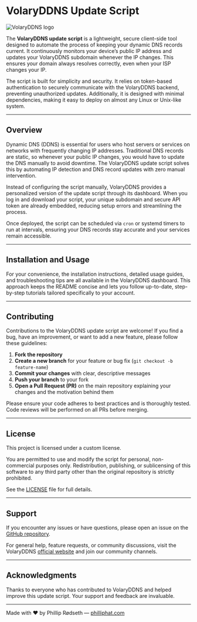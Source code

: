 # VolaryDDNS Update Script

![VolaryDDNS logo](https://static-content.volary.cloud/images/logo-long.jpg)

The **VolaryDDNS update script** is a lightweight, secure client-side tool designed to automate the process of keeping your dynamic DNS records current. It continuously monitors your device’s public IP address and updates your VolaryDDNS subdomain whenever the IP changes. This ensures your domain always resolves correctly, even when your ISP changes your IP.

The script is built for simplicity and security. It relies on token-based authentication to securely communicate with the VolaryDDNS backend, preventing unauthorized updates. Additionally, it is designed with minimal dependencies, making it easy to deploy on almost any Linux or Unix-like system.

---

## Overview

Dynamic DNS (DDNS) is essential for users who host servers or services on networks with frequently changing IP addresses. Traditional DNS records are static, so whenever your public IP changes, you would have to update the DNS manually to avoid downtime. The VolaryDDNS update script solves this by automating IP detection and DNS record updates with zero manual intervention.

Instead of configuring the script manually, VolaryDDNS provides a personalized version of the update script through its dashboard. When you log in and download your script, your unique subdomain and secure API token are already embedded, reducing setup errors and streamlining the process.

Once deployed, the script can be scheduled via `cron` or systemd timers to run at intervals, ensuring your DNS records stay accurate and your services remain accessible.

---

## Installation and Usage

For your convenience, the installation instructions, detailed usage guides, and troubleshooting tips are all available in the VolaryDDNS dashboard. This approach keeps the README concise and lets you follow up-to-date, step-by-step tutorials tailored specifically to your account.

---

## Contributing

Contributions to the VolaryDDNS update script are welcome! If you find a bug, have an improvement, or want to add a new feature, please follow these guidelines:

1. **Fork the repository**  
2. **Create a new branch** for your feature or bug fix (`git checkout -b feature-name`)  
3. **Commit your changes** with clear, descriptive messages  
4. **Push your branch** to your fork  
5. **Open a Pull Request (PR)** on the main repository explaining your changes and the motivation behind them  

Please ensure your code adheres to best practices and is thoroughly tested. Code reviews will be performed on all PRs before merging.

---

## License

This project is licensed under a custom license.

You are permitted to use and modify the script for personal, non-commercial purposes only. Redistribution, publishing, or sublicensing of this software to any third party other than the original repository is strictly prohibited.

See the [LICENSE](https://github.com/VolaryCloud/VolaryDDNS-updates/blob/main/LICENSE) file for full details.

---

## Support

If you encounter any issues or have questions, please open an issue on the [GitHub repository](https://github.com/VolaryCloud/VolaryDDNS-updates/issues).

For general help, feature requests, or community discussions, visit the VolaryDDNS [official website](https://ddns.volary.cloud) and join our community channels.

---

## Acknowledgments

Thanks to everyone who has contributed to VolaryDDNS and helped improve this update script. Your support and feedback are invaluable.

---

Made with ❤️ by Phillip Rødseth — [philliphat.com](https://philliphat.coom)
